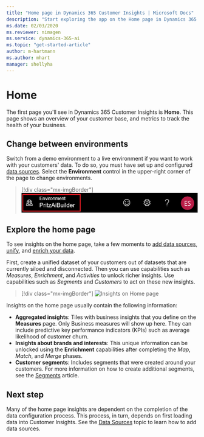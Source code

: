 ```yaml
---
title: "Home page in Dynamics 365 Customer Insights | Microsoft Docs"
description: "Start exploring the app on the Home page in Dynamics 365 Customer Insights."
ms.date: 02/03/2020
ms.reviewer: nimagen
ms.service: dynamics-365-ai
ms.topic: "get-started-article"
author: m-hartmann
ms.author: mhart
manager: shellyha
---
```


# Home

The first page you'll see in Dynamics 365 Customer Insights is **Home**. This page shows an overview of your customer base, and metrics to track the health of your business.

## Change between environments

Switch from a demo environment to a live environment if you want to work with your customers' data. To do so, you must have set up and configured [data sources](pm-data-sources.md). Select the **Environment** control in the upper-right corner of the page to change environments.

> [!div class="mx-imgBorder"] 
> ![Switch environment](media/home-page-environment-switcher.png "Switch environment")

## Explore the home page

To see insights on the home page, take a few moments to [add data sources](pm-data-sources.md), [unify](pm-configure-data.md), and [enrich your data](pm-enrichment.md).

First, create a unified dataset of your customers out of datasets that are currently siloed and disconnected. Then you can use capabilities such as *Measures*, *Enrichment*, and *Activities* to unlock richer insights. Use capabilities such as *Segments* and *Customers* to act on these new insights.

> [!div class="mx-imgBorder"] 
> ![Insights on Home page](media/home-page-insights.png "Insights on Home page")

Insights on the home page usually contain the following information:

- **Aggregated insights**: Tiles with business insights that you define on the **Measures** page. Only Business measures will show up here. They can include predictive key performance indicators (KPIs) such as average likelihood of customer churn.
- **Insights about brands and interests**: This unique information can be unlocked using the **Enrichment** capabilities after completing the *Map*, *Match*, and *Merge* phases.  
- **Customer segments**: Includes segments that were created around your customers. For more information on how to create additional segments, see the [Segments](pm-segments.md) article.

## Next step

Many of the home page insights are dependent on the completion of the data configuration process. This process, in turn, depends on first loading data into Customer Insights. See the [Data Sources](pm-data-sources.md) topic to learn how to add data sources.
